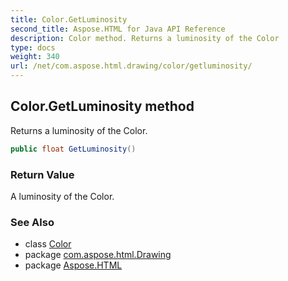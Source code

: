 ```yaml
---
title: Color.GetLuminosity
second_title: Aspose.HTML for Java API Reference
description: Color method. Returns a luminosity of the Color
type: docs
weight: 340
url: /net/com.aspose.html.drawing/color/getluminosity/
---
```

## Color.GetLuminosity method

Returns a luminosity of the Color.

```java
public float GetLuminosity()
```

### Return Value

A luminosity of the Color.

### See Also

* class [Color](../)
* package [com.aspose.html.Drawing](../../color/)
* package [Aspose.HTML](../../../)
